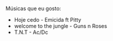 Músicas que eu gosto: 

- Hoje cedo - Emicida ft Pitty 
- welcome to the jungle - Guns n Roses 
- T.N.T - Ac/Dc
